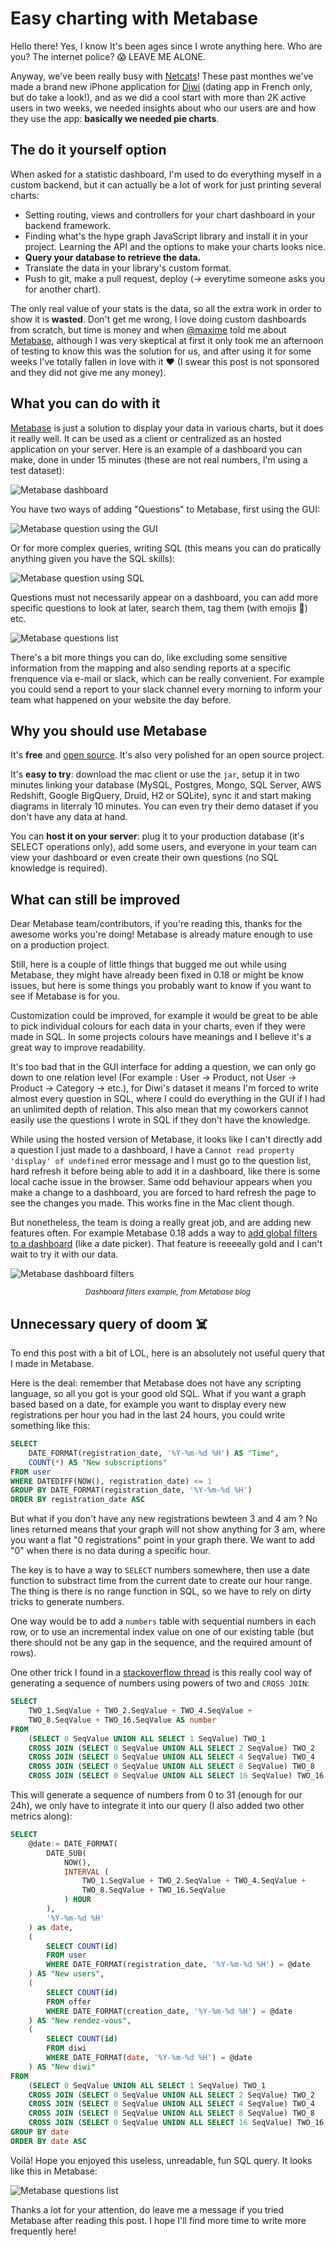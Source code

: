 # Easy charting with Metabase

Hello there! Yes, I know It's been ages since I wrote anything here. Who are you? The internet police? 😱 LEAVE ME ALONE.

Anyway, we've been really busy with [Netcats](http://netcats.com/)! These past monthes we've made a brand new iPhone application for [Diwi](https://diwi.com) (dating app in French only, but do take a look!), and as we did a cool start with more than 2K active users in two weeks, we needed insights about who our users are and how they use the app: **basically we needed pie charts**.

## The do it yourself option

When asked for a statistic dashboard, I'm used to do everything myself in a custom backend, but it can actually be a lot of work for just printing several charts:

* Setting routing, views and controllers for your chart dashboard in your backend framework.
* Finding what's the hype graph JavaScript library and install it in your project. Learning the API and the options to make your charts looks nice.
* **Query your database to retrieve the data.**
* Translate the data in your library's custom format.
* Push to git, make a pull request, deploy (-> everytime someone asks you for another chart).

The only real value of your stats is the data, so all the extra work in order to show it is **wasted**. Don't get me wrong, I love doing custom dashboards from scratch, but time is money and when [@maxime](https://twitter.com/maxime) told me about [Metabase](http://www.metabase.com/), although I was very skeptical at first it only took me an afternoon of testing to know this was the solution for us, and after using it for some weeks I've totally fallen in love with it ❤️ (I swear this post is not sponsored and they did not give me any money).

## What you can do with it

[Metabase](http://www.metabase.com/) is just a solution to display your data in various charts, but it does it really well. It can be used as a client or centralized as an hosted application on your server. Here is an example of a dashboard you can make, done in under 15 minutes (these are not real numbers, I'm using a test dataset):

![Metabase dashboard](/img/posts/metabase_dashboard.png)

You have two ways of adding "Questions" to Metabase, first using the GUI:

![Metabase question using the GUI](/img/posts/metabase_question_gui.png)

Or for more complex queries, writing SQL (this means you can do pratically anything given you have the SQL skills):

![Metabase question using SQL](/img/posts/metabase_question_sql.png)

Questions must not necessarily appear on a dashboard, you can add more specific questions to look at later, search them, tag them (with emojis 🙌) etc.

![Metabase questions list](/img/posts/metabase_questions_list.png)

There's a bit more things you can do, like excluding some sensitive information from the mapping and also sending reports at a specific frenquence via e-mail or slack, which can be really convenient. For example you could send a report to your slack channel every morning to inform your team what happened on your website the day before.

## Why you should use Metabase

It's **free** and [open source](https://github.com/metabase/metabase). It's also very polished for an open source project.

It's **easy to try**: download the mac client or use the `jar`, setup it in two minutes linking your database (MySQL, Postgres, Mongo, SQL Server, AWS Redshift, Google BigQuery, Druid, H2 or SQLite), sync it and start making diagrams in literraly 10 minutes. You can even try their demo dataset if you don't have any data at hand.

You can **host it on your server**: plug it to your production database (it's SELECT operations only), add some users, and everyone in your team can view your dashboard or even create their own questions (no SQL knowledge is required).

## What can still be improved

Dear Metabase team/contributors, if you're reading this, thanks for the awesome works you're doing! Metabase is already mature enough to use on a production project.

Still, here is a couple of little things that bugged me out while using Metabase, they might have already been fixed in 0.18 or might be know issues, but here is some things you probably want to know if you want to see if Metabase is for you.

Customization could be improved, for example it would be great to be able to pick individual colours for each data in your charts, even if they were made in SQL. In some projects colours have meanings and I believe it's a great way to improve readability.

It's too bad that in the GUI interface for adding a question, we can only go down to one relation level (For example : User -> Product, not User -> Product -> Category -> etc.), for Diwi's dataset it means I'm forced to write almost every question in SQL, where I could do everything in the GUI if I had an unlimited depth of relation. This also mean that my coworkers cannot easily use the questions I wrote in SQL if they don't have the knowledge.

While using the hosted version of Metabase, it looks like I can't directly add a question I just made to a dashboard, I have a `Cannot read property 'display' of undefined` error message and I must go to the question list, hard refresh it before being able to add it in a dashboard, like there is some local cache issue in the browser. Same odd behaviour appears when you make a change to a dashboard, you are forced to hard refresh the page to see the changes you made. This works fine in the Mac client though.

But nonetheless, the team is doing a really great job, and are adding new features often. For example Metabase 0.18 adds a way to [add global filters to a dashboard](http://www.metabase.com/blog/dashboard-filters) (like a date picker). That feature is reeeeally gold and I can't wait to try it with our data.

![Metabase dashboard filters](http://www.metabase.com/images/dashboard_filters.png)
<p style="text-align:center;font-style:italic;"><small>Dashboard filters example, from Metabase blog</small></p>

## Unnecessary query of doom ☠️

To end this post with a bit of LOL, here is an absolutely not useful query that I made in Metabase.

Here is the deal: remember that Metabase does not have any scripting language, so all you got is your good old SQL. What if you want a graph based based on a date, for example you want to display every new registrations per hour you had in the last 24 hours, you could write something like this:

```sql
SELECT 
	DATE_FORMAT(registration_date, '%Y-%m-%d %H') AS "Time",
	COUNT(*) AS "New subscriptions"
FROM user
WHERE DATEDIFF(NOW(), registration_date) <= 1
GROUP BY DATE_FORMAT(registration_date, '%Y-%m-%d %H')
ORDER BY registration_date ASC
```

But what if you don't have any new registrations bewteen 3 and 4 am ? No lines returned means that your graph will not show anything for 3 am, where you want a flat "0 registrations" point in your graph there. We want to add "0" when there is no data during a specific hour.

The key is to have a way to `SELECT` numbers somewhere, then use a date function to substract time from the current date to create our hour range. The thing is there is no range function in SQL, so we have to rely on dirty tricks to generate numbers.

One way would be to add a `numbers` table with  sequential numbers in each row, or to use an incremental index value on one of our existing table (but there should not be any gap in the sequence, and the required amount of rows).

One other trick I found in a [stackoverflow thread](http://stackoverflow.com/questions/27954991/how-to-fill-missing-values-in-mysql-query) is this really cool way of generating a sequence of numbers using powers of two and `CROSS JOIN`:

```sql
SELECT 
	TWO_1.SeqValue + TWO_2.SeqValue + TWO_4.SeqValue +
	TWO_8.SeqValue + TWO_16.SeqValue AS number
FROM
	(SELECT 0 SeqValue UNION ALL SELECT 1 SeqValue) TWO_1
    CROSS JOIN (SELECT 0 SeqValue UNION ALL SELECT 2 SeqValue) TWO_2
    CROSS JOIN (SELECT 0 SeqValue UNION ALL SELECT 4 SeqValue) TWO_4
    CROSS JOIN (SELECT 0 SeqValue UNION ALL SELECT 8 SeqValue) TWO_8
    CROSS JOIN (SELECT 0 SeqValue UNION ALL SELECT 16 SeqValue) TWO_16
```

This will generate a sequence of numbers from 0 to 31 (enough for our 24h), we only have to integrate it into our query (I also added two other metrics along):

```sql
SELECT
    @date:= DATE_FORMAT(
    	DATE_SUB(
    		NOW(),
    		INTERVAL (
    			TWO_1.SeqValue + TWO_2.SeqValue + TWO_4.SeqValue +
    			TWO_8.SeqValue + TWO_16.SeqValue
    		) HOUR
    	),
    	'%Y-%m-%d %H'
    ) as date,
    (
    	SELECT COUNT(id)
    	FROM user
    	WHERE DATE_FORMAT(registration_date, '%Y-%m-%d %H') = @date
    ) AS "New users",
    (
    	SELECT COUNT(id)
    	FROM offer
    	WHERE DATE_FORMAT(creation_date, '%Y-%m-%d %H') = @date
    ) AS "New rendez-vous",
    (
    	SELECT COUNT(id)
    	FROM diwi
    	WHERE DATE_FORMAT(date, '%Y-%m-%d %H') = @date
    ) AS "New diwi"
FROM
    (SELECT 0 SeqValue UNION ALL SELECT 1 SeqValue) TWO_1
    CROSS JOIN (SELECT 0 SeqValue UNION ALL SELECT 2 SeqValue) TWO_2
    CROSS JOIN (SELECT 0 SeqValue UNION ALL SELECT 4 SeqValue) TWO_4
    CROSS JOIN (SELECT 0 SeqValue UNION ALL SELECT 8 SeqValue) TWO_8
    CROSS JOIN (SELECT 0 SeqValue UNION ALL SELECT 16 SeqValue) TWO_16
GROUP BY date
ORDER BY date ASC
```

Voilà! Hope you enjoyed this useless, unreadable, fun SQL query. It looks like this in Metabase: 

![Metabase questions list](/img/posts/metabase_question_doom.png)

Thanks a lot for your attention, do leave me a message if you tried Metabase after reading this post. I hope I'll find more time to write more frequently here!


